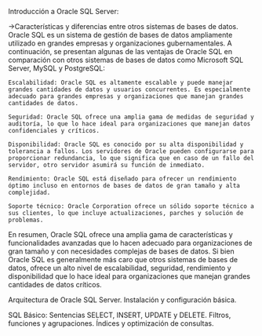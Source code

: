 Introducción a Oracle SQL Server:

->Características y diferencias entre otros sistemas de bases de datos.
Oracle SQL es un sistema de gestión de bases de datos ampliamente utilizado en grandes empresas y organizaciones gubernamentales. A continuación, se presentan algunas de las ventajas de Oracle SQL en comparación con otros sistemas de bases de datos como Microsoft SQL Server, MySQL y PostgreSQL:

    Escalabilidad: Oracle SQL es altamente escalable y puede manejar grandes cantidades de datos y usuarios concurrentes. Es especialmente adecuado para grandes empresas y organizaciones que manejan grandes cantidades de datos.

    Seguridad: Oracle SQL ofrece una amplia gama de medidas de seguridad y auditoría, lo que lo hace ideal para organizaciones que manejan datos confidenciales y críticos.

    Disponibilidad: Oracle SQL es conocido por su alta disponibilidad y tolerancia a fallos. Los servidores de Oracle pueden configurarse para proporcionar redundancia, lo que significa que en caso de un fallo del servidor, otro servidor asumirá su función de inmediato.

    Rendimiento: Oracle SQL está diseñado para ofrecer un rendimiento óptimo incluso en entornos de bases de datos de gran tamaño y alta complejidad.

    Soporte técnico: Oracle Corporation ofrece un sólido soporte técnico a sus clientes, lo que incluye actualizaciones, parches y solución de problemas.

En resumen, Oracle SQL ofrece una amplia gama de características y funcionalidades avanzadas que lo hacen adecuado para organizaciones de gran tamaño y con necesidades complejas de bases de datos. Si bien Oracle SQL es generalmente más caro que otros sistemas de bases de datos, ofrece un alto nivel de escalabilidad, seguridad, rendimiento y disponibilidad que lo hace ideal para organizaciones que manejan grandes cantidades de datos críticos.



Arquitectura de Oracle SQL Server.
Instalación y configuración básica.

SQL Básico:
Sentencias SELECT, INSERT, UPDATE y DELETE.
Filtros, funciones y agrupaciones.
Índices y optimización de consultas.